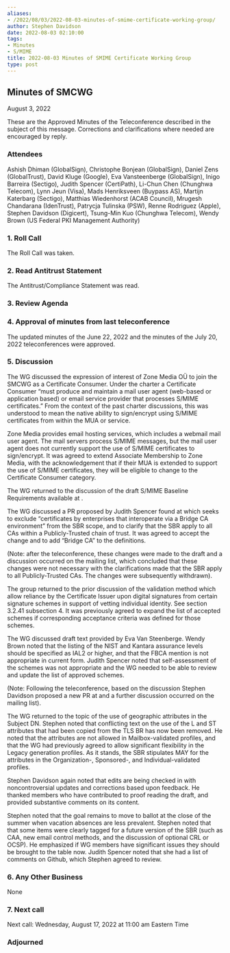 ```yaml
---
aliases:
- /2022/08/03/2022-08-03-minutes-of-smime-certificate-working-group/
author: Stephen Davidson
date: 2022-08-03 02:10:00
tags:
- Minutes
- S/MIME
title: 2022-08-03 Minutes of SMIME Certificate Working Group 
type: post
---
```


## Minutes of SMCWG

August 3, 2022

These are the Approved Minutes of the Teleconference described in the subject of this message. Corrections and clarifications where needed are encouraged by reply.

### Attendees

Ashish Dhiman (GlobalSign), Christophe Bonjean (GlobalSign), Daniel Zens (GlobalTrust), David Kluge (Google), Eva Vansteenberge (GlobalSign), Inigo Barreira (Sectigo), Judith Spencer (CertiPath), Li-Chun Chen (Chunghwa Telecom), Lynn Jeun (Visa), Mads Henriksveen (Buypass AS), Martijn Katerbarg (Sectigo), Matthias Wiedenhorst (ACAB Council), Mrugesh Chandarana (IdenTrust), Patrycja Tulinska (PSW), Renne Rodriguez (Apple), Stephen Davidson (Digicert), Tsung-Min Kuo (Chunghwa Telecom), Wendy Brown (US Federal PKI Management Authority)

### 1. Roll Call

The Roll Call was taken.

### 2. Read Antitrust Statement

The Antitrust/Compliance Statement was read.

### 3. Review Agenda

### 4. Approval of minutes from last teleconference

The updated minutes of the June 22, 2022 and the minutes of the July 20, 2022 teleconferences were approved.

### 5. Discussion

The WG discussed the expression of interest of Zone Media OÜ to join the SMCWG as a Certificate Consumer. Under the charter a Certificate Consumer “must produce and maintain a mail user agent (web-based or application based) or email service provider that processes S/MIME certificates.” From the context of the past charter discussions, this was understood to mean the native ability to sign/encrypt using S/MIME certificates from within the MUA or service.

Zone Media provides email hosting services, which includes a webmail mail user agent. The mail servers process S/MIME messages, but the mail user agent does not currently support the use of S/MIME certificates to sign/encrypt. It was agreed to extend Associate Membership to Zone Media, with the acknowledgement that if their MUA is extended to support the use of S/MIME certificates, they will be eligible to change to the Certificate Consumer category.

The WG returned to the discussion of the draft S/MIME Baseline Requirements available at .

The WG discussed a PR proposed by Judith Spencer found at which seeks to exclude “certificates by enterprises that interoperate via a Bridge CA environment” from the SBR scope, and to clarify that the SBR apply to all CAs within a Publicly-Trusted chain of trust. It was agreed to accept the change and to add “Bridge CA” to the definitions.

(Note: after the teleconference, these changes were made to the draft and a discussion occurred on the mailing list, which concluded that these changes were not necessary with the clarifications made that the SBR apply to all Publicly-Trusted CAs. The changes were subsequently withdrawn).

The group returned to the prior discussion of the validation method which allow reliance by the Certificate Issuer upon digital signatures from certain signature schemes in support of vetting individual identity. See section 3.2.41 subsection 4. It was previously agreed to expand the list of accepted schemes if corresponding acceptance criteria was defined for those schemes.

The WG discussed draft text provided by Eva Van Steenberge. Wendy Brown noted that the listing of the NIST and Kantara assurance levels should be specified as IAL2 or higher, and that the FBCA mention is not appropriate in current form. Judith Spencer noted that self-assessment of the schemes was not appropriate and the WG needed to be able to review and update the list of approved schemes.

(Note: Following the teleconference, based on the discussion Stephen Davidson proposed a new PR at and a further discussion occurred on the mailing list).

The WG returned to the topic of the use of geographic attributes in the Subject DN. Stephen noted that conflicting text on the use of the L and ST attributes that had been copied from the TLS BR has now been removed. He noted that the attributes are not allowed in Mailbox-validated profiles, and that the WG had previously agreed to allow significant flexibility in the Legacy generation profiles. As it stands, the SBR stipulates MAY for the attributes in the Organization-, Sponsored-, and Individual-validated profiles.

Stephen Davidson again noted that edits are being checked in with noncontroversial updates and corrections based upon feedback. He thanked members who have contributed to proof reading the draft, and provided substantive comments on its content.

Stephen noted that the goal remains to move to ballot at the close of the summer when vacation absences are less prevalent. Stephen noted that that some items were clearly tagged for a future version of the SBR (such as CAA, new email control methods, and the discussion of optional CRL or OCSP). He emphasized if WG members have significant issues they should be brought to the table now. Judith Spencer noted that she had a list of comments on Github, which Stephen agreed to review.

### 6. Any Other Business

None

### 7. Next call

Next call: Wednesday, August 17, 2022 at 11:00 am Eastern Time

### Adjourned